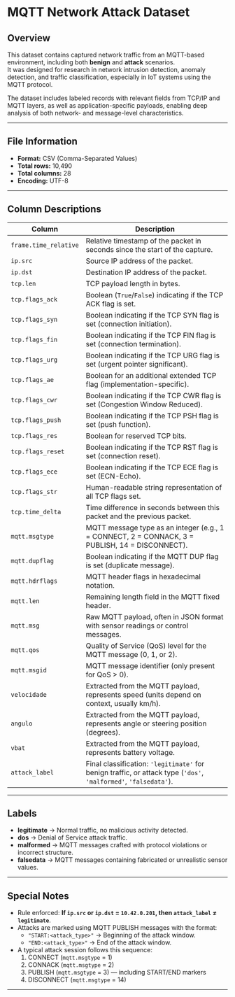 # MQTT Network Attack Dataset

## Overview
This dataset contains captured network traffic from an MQTT-based environment, including both **benign** and **attack** scenarios.  
It was designed for research in network intrusion detection, anomaly detection, and traffic classification, especially in IoT systems using the MQTT protocol.

The dataset includes labeled records with relevant fields from TCP/IP and MQTT layers, as well as application-specific payloads, enabling deep analysis of both network- and message-level characteristics.

---

## File Information
- **Format:** CSV (Comma-Separated Values)  
- **Total rows:** 10,490  
- **Total columns:** 28  
- **Encoding:** UTF-8  

---

## Column Descriptions

| Column                  | Description |
|-------------------------|-------------|
| `frame.time_relative`   | Relative timestamp of the packet in seconds since the start of the capture. |
| `ip.src`                | Source IP address of the packet. |
| `ip.dst`                | Destination IP address of the packet. |
| `tcp.len`               | TCP payload length in bytes. |
| `tcp.flags_ack`         | Boolean (`True`/`False`) indicating if the TCP ACK flag is set. |
| `tcp.flags_syn`         | Boolean indicating if the TCP SYN flag is set (connection initiation). |
| `tcp.flags_fin`         | Boolean indicating if the TCP FIN flag is set (connection termination). |
| `tcp.flags_urg`         | Boolean indicating if the TCP URG flag is set (urgent pointer significant). |
| `tcp.flags_ae`          | Boolean for an additional extended TCP flag (implementation-specific). |
| `tcp.flags_cwr`         | Boolean indicating if the TCP CWR flag is set (Congestion Window Reduced). |
| `tcp.flags_push`        | Boolean indicating if the TCP PSH flag is set (push function). |
| `tcp.flags_res`         | Boolean for reserved TCP bits. |
| `tcp.flags_reset`       | Boolean indicating if the TCP RST flag is set (connection reset). |
| `tcp.flags_ece`         | Boolean indicating if the TCP ECE flag is set (ECN-Echo). |
| `tcp.flags_str`         | Human-readable string representation of all TCP flags set. |
| `tcp.time_delta`        | Time difference in seconds between this packet and the previous packet. |
| `mqtt.msgtype`          | MQTT message type as an integer (e.g., 1 = CONNECT, 2 = CONNACK, 3 = PUBLISH, 14 = DISCONNECT). |
| `mqtt.dupflag`          | Boolean indicating if the MQTT DUP flag is set (duplicate message). |
| `mqtt.hdrflags`         | MQTT header flags in hexadecimal notation. |
| `mqtt.len`              | Remaining length field in the MQTT fixed header. |
| `mqtt.msg`              | Raw MQTT payload, often in JSON format with sensor readings or control messages. |
| `mqtt.qos`              | Quality of Service (QoS) level for the MQTT message (0, 1, or 2). |
| `mqtt.msgid`            | MQTT message identifier (only present for QoS > 0). |
| `velocidade`            | Extracted from the MQTT payload, represents speed (units depend on context, usually km/h). |
| `angulo`                | Extracted from the MQTT payload, represents angle or steering position (degrees). |
| `vbat`                  | Extracted from the MQTT payload, represents battery voltage. |
| `attack_label`          | Final classification: `'legitimate'` for benign traffic, or attack type (`'dos'`, `'malformed'`, `'falsedata'`). |

---

## Labels
- **legitimate** → Normal traffic, no malicious activity detected.  
- **dos** → Denial of Service attack traffic.  
- **malformed** → MQTT messages crafted with protocol violations or incorrect structure.  
- **falsedata** → MQTT messages containing fabricated or unrealistic sensor values.  

---

## Special Notes
- Rule enforced: **If `ip.src` or `ip.dst` = `10.42.0.201`, then `attack_label` ≠ `legitimate`**.  
- Attacks are marked using MQTT PUBLISH messages with the format:
  - `"START:<attack_type>"` → Beginning of the attack window.
  - `"END:<attack_type>"` → End of the attack window.
- A typical attack session follows this sequence:
  1. CONNECT (`mqtt.msgtype` = 1)  
  2. CONNACK (`mqtt.msgtype` = 2)  
  3. PUBLISH (`mqtt.msgtype` = 3) — including START/END markers  
  4. DISCONNECT (`mqtt.msgtype` = 14)  

---
